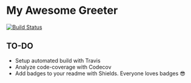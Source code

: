 # My Awesome Greeter

[![Build Status](https://travis-ci.org/jlopezr/my-awesome-test.svg?branch=master)](https://travis-ci.org/jlopezr/my-awesome-test)

## TO-DO
* Setup automated build with Travis
* Analyze code-coverage with Codecov
* Add badges to your readme with Shields. Everyone loves badges 😎

